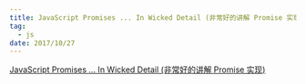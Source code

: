 ```yaml
---
title: JavaScript Promises ... In Wicked Detail (非常好的讲解 Promise 实现)
tag:
  - js
date: 2017/10/27
---
```


[JavaScript Promises ... In Wicked Detail (非常好的讲解 Promise 实现)](http://www.mattgreer.org/articles/promises-in-wicked-detail/)
